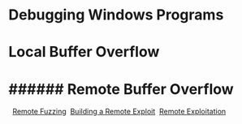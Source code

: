 # Debugging Windows Programs



# Local Buffer Overflow




# ###### Remote Buffer Overflow

  [Remote Fuzzing](https://academy.hackthebox.com/module/89/section/950)  [Building a Remote Exploit](https://academy.hackthebox.com/module/89/section/951)  [Remote Exploitation](https://academy.hackthebox.com/module/89/section/952)